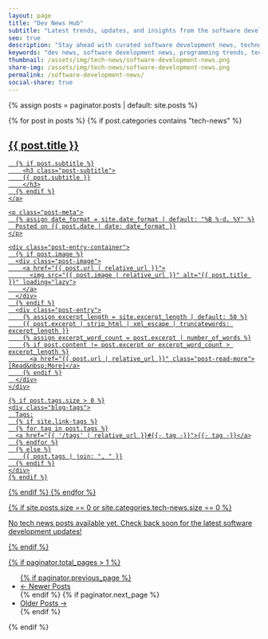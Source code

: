 ```yaml
---
layout: page
title: "Dev News Hub"
subtitle: "Latest trends, updates, and insights from the software development world"
seo: true
description: "Stay ahead with curated software development news, technology trends, programming updates, and tech industry insights. Covering web development, mobile apps, DevOps, AI/ML, and emerging technologies."
keywords: "dev news, software development news, programming trends, technology updates, web development news, mobile development, DevOps trends, AI ML updates, software engineering news, tech industry insights"
thumbnail: /assets/img/tech-news/software-development-news.png
share-img: /assets/img/tech-news/software-development-news.png
permalink: /software-development-news/
social-share: true
---
```


<!-- SEO: Structured Data for Tech News Collection -->
<script type="application/ld+json">
{
  "@context": "https://schema.org",
  "@type": "CollectionPage",
  "headline": "Dev News Hub - Software Development Updates",
  "description": "Curated software development news, technology trends, and programming updates covering web development, mobile apps, DevOps, AI/ML, and emerging technologies.",
  "author": {
    "@type": "Person",
    "name": "Ajit Singh",
    "url": "https://github.com/ajitsing"
  },
  "publisher": {
    "@type": "Person",
    "name": "Ajit Singh",
    "url": "https://ajitsing.github.io"
  },
  "mainEntityOfPage": {
    "@type": "WebPage",
    "@id": "https://ajitsing.github.io/software-development-news/"
  },
  "about": [
    {
      "@type": "Thing",
      "name": "Software Development"
    },
    {
      "@type": "Thing",
      "name": "Technology News"
    },
    {
      "@type": "Thing",
      "name": "Programming"
    },
    {
      "@type": "Thing",
      "name": "Tech Industry"
    }
  ],
  "specialty": [
    "Web Development News",
    "Mobile Development Updates",
    "DevOps Trends",
    "AI and Machine Learning",
    "Programming Languages",
    "Software Engineering"
  ]
}
</script>

<!-- SEO: Additional Meta Tags -->
<meta name="robots" content="index, follow">
<meta name="author" content="Ajit Singh">
<meta property="article:author" content="Ajit Singh">
<meta property="article:section" content="Technology News">
<meta name="classification" content="Technology, News, Software Development">
<meta name="category" content="Tech News">
<meta name="news_keywords" content="software development, programming, tech trends, web development, mobile apps, DevOps, AI, machine learning">

{% assign posts = paginator.posts | default: site.posts %}
<div class="posts-list">
  {% for post in posts %}
  {% if post.categories contains "tech-news" %}
  <article class="post-preview">
    <a href="{{ post.url | relative_url }}">
      <h2 class="post-title">{{ post.title }}</h2>

      {% if post.subtitle %}
        <h3 class="post-subtitle">
        {{ post.subtitle }}
        </h3>
      {% endif %}
    </a>

    <p class="post-meta">
      {% assign date_format = site.date_format | default: "%B %-d, %Y" %}
      Posted on {{ post.date | date: date_format }}
    </p>

    <div class="post-entry-container">
      {% if post.image %}
      <div class="post-image">
        <a href="{{ post.url | relative_url }}">
          <img src="{{ post.image | relative_url }}" alt="{{ post.title }}" loading="lazy">
        </a>
      </div>
      {% endif %}
      <div class="post-entry">
        {% assign excerpt_length = site.excerpt_length | default: 50 %}
        {{ post.excerpt | strip_html | xml_escape | truncatewords: excerpt_length }}
        {% assign excerpt_word_count = post.excerpt | number_of_words %}
        {% if post.content != post.excerpt or excerpt_word_count > excerpt_length %}
          <a href="{{ post.url | relative_url }}" class="post-read-more">[Read&nbsp;More]</a>
        {% endif %}
      </div>
    </div>

    {% if post.tags.size > 0 %}
    <div class="blog-tags">
      Tags:
      {% if site.link-tags %}
      {% for tag in post.tags %}
      <a href="{{ '/tags' | relative_url }}#{{- tag -}}">{{- tag -}}</a>
      {% endfor %}
      {% else %}
        {{ post.tags | join: ", " }}
      {% endif %}
    </div>
    {% endif %}

   </article>
   {% endif %}
  {% endfor %}
</div>

{% if site.posts.size == 0 or site.categories.tech-news.size == 0 %}
<div class="no-posts">
  <p>No tech news posts available yet. Check back soon for the latest software development updates!</p>
</div>
{% endif %}

{% if paginator.total_pages > 1 %}
<ul class="pagination main-pager">
  {% if paginator.previous_page %}
  <li class="page-item previous">
    <a class="page-link" href="{{ paginator.previous_page_path | relative_url }}">&larr; Newer Posts</a>
  </li>
  {% endif %}
  {% if paginator.next_page %}
  <li class="page-item next">
    <a class="page-link" href="{{ paginator.next_page_path | relative_url }}">Older Posts &rarr;</a>
  </li>
  {% endif %}
</ul>
{% endif %}
